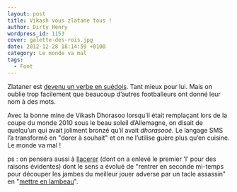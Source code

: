 ```yaml
---
layout: post
title: Vikash vous zlatane tous !
author: Dirty Henry
wordpress_id: 1153
cover: galette-des-rois.jpg
date: 2012-12-28 18:14:59 +0100
category: Le monde va mal
tags:
  - Foot
---
```


Zlataner est [devenu un verbe en suédois][1]. Tant mieux pour lui. Mais on
oublie trop facilement que beaucoup d’autres footballeurs ont donné leur nom à
des mots.

Avec la bonne mine de Vikash Dhorasoo lorsqu’il était remplaçant lors de la
coupe du monde 2010 sous le beau soleil d’Allemagne, on disait de quelqu’un qui
avait joliment bronzé qu’il avait _dhorasooé_. Le langage SMS l’a transformé en
"dorer à souhait" et on ne l’utilise guère plus qu’en cuisine. Le monde va mal !

ps : on pensera aussi à [llacerer][2] (dont on a enlevé le premier 'l’ pour des
raisons évidentes) dont le sens a évolué de "rentrer en seconde mi-temps pour
découper les jambes du meilleur jouer adverse par un tacle assassin" en "[mettre
en lambeau][3]".

[1]:
  https://www.lequipe.fr/Football/Actualites/-zlataner-dans-le-dico-suedois/338616
[2]: https://fr.wikipedia.org/wiki/Francis_Llacer
[3]: https://fr.wiktionary.org/wiki/lac%C3%A9rer
